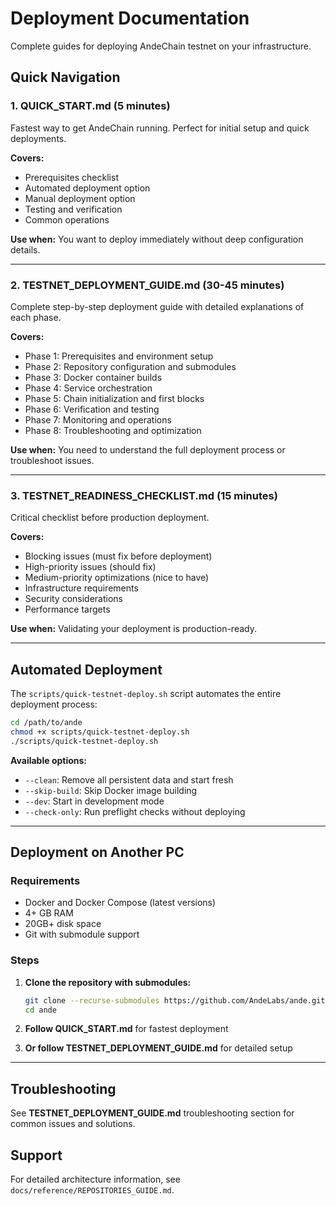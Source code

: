 # Deployment Documentation

Complete guides for deploying AndeChain testnet on your infrastructure.

## Quick Navigation

### 1. **QUICK_START.md** (5 minutes)
Fastest way to get AndeChain running. Perfect for initial setup and quick deployments.

**Covers:**
- Prerequisites checklist
- Automated deployment option
- Manual deployment option
- Testing and verification
- Common operations

**Use when:** You want to deploy immediately without deep configuration details.

---

### 2. **TESTNET_DEPLOYMENT_GUIDE.md** (30-45 minutes)
Complete step-by-step deployment guide with detailed explanations of each phase.

**Covers:**
- Phase 1: Prerequisites and environment setup
- Phase 2: Repository configuration and submodules
- Phase 3: Docker container builds
- Phase 4: Service orchestration
- Phase 5: Chain initialization and first blocks
- Phase 6: Verification and testing
- Phase 7: Monitoring and operations
- Phase 8: Troubleshooting and optimization

**Use when:** You need to understand the full deployment process or troubleshoot issues.

---

### 3. **TESTNET_READINESS_CHECKLIST.md** (15 minutes)
Critical checklist before production deployment.

**Covers:**
- Blocking issues (must fix before deployment)
- High-priority issues (should fix)
- Medium-priority optimizations (nice to have)
- Infrastructure requirements
- Security considerations
- Performance targets

**Use when:** Validating your deployment is production-ready.

---

## Automated Deployment

The `scripts/quick-testnet-deploy.sh` script automates the entire deployment process:

```bash
cd /path/to/ande
chmod +x scripts/quick-testnet-deploy.sh
./scripts/quick-testnet-deploy.sh
```

**Available options:**
- `--clean`: Remove all persistent data and start fresh
- `--skip-build`: Skip Docker image building
- `--dev`: Start in development mode
- `--check-only`: Run preflight checks without deploying

---

## Deployment on Another PC

### Requirements
- Docker and Docker Compose (latest versions)
- 4+ GB RAM
- 20GB+ disk space
- Git with submodule support

### Steps

1. **Clone the repository with submodules:**
   ```bash
   git clone --recurse-submodules https://github.com/AndeLabs/ande.git
   cd ande
   ```

2. **Follow QUICK_START.md** for fastest deployment

3. **Or follow TESTNET_DEPLOYMENT_GUIDE.md** for detailed setup

---

## Troubleshooting

See **TESTNET_DEPLOYMENT_GUIDE.md** troubleshooting section for common issues and solutions.

## Support

For detailed architecture information, see `docs/reference/REPOSITORIES_GUIDE.md`.
